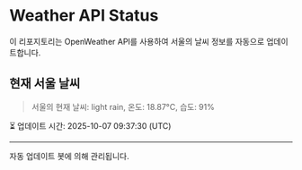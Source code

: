 
# Weather API Status

이 리포지토리는 OpenWeather API를 사용하여 서울의 날씨 정보를 자동으로 업데이트합니다.

## 현재 서울 날씨
> 서울의 현재 날씨: light rain, 온도: 18.87°C, 습도: 91%

⏳ 업데이트 시간: 2025-10-07 09:37:30 (UTC)

---
자동 업데이트 봇에 의해 관리됩니다.
